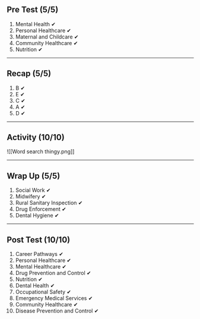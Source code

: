## Pre Test (5/5)
1) Mental Health  ✔
2) Personal Healthcare  ✔
3) Maternal and Childcare  ✔
4) Community Healthcare  ✔
5) Nutrition  ✔
___
## Recap (5/5)
1) B  ✔
2) E  ✔
3) C  ✔
4) A  ✔
5) D  ✔
___
## Activity (10/10)
![[Word search thingy.png]]
___
## Wrap Up (5/5)
1) Social Work  ✔
2) Midwifery  ✔
3) Rural Sanitary Inspection  ✔
4) Drug Enforcement  ✔
5) Dental Hygiene  ✔
___
## Post Test (10/10)
1) Career Pathways  ✔
2) Personal Healthcare  ✔
3) Mental Healthcare  ✔
4) Drug Prevention and Control  ✔
5) Nutrition  ✔
6) Dental Health  ✔
7) Occupational Safety  ✔
8) Emergency Medical Services  ✔
9) Community Healthcare  ✔
10) Disease Prevention and Control  ✔